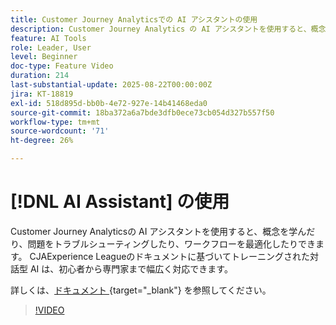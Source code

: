 ```yaml
---
title: Customer Journey Analyticsでの AI アシスタントの使用
description: Customer Journey Analytics の AI アシスタントを使用すると、概念を学んだり、問題をトラブルシューティングしたり、ワークフローを最適化したりできます。
feature: AI Tools
role: Leader, User
level: Beginner
doc-type: Feature Video
duration: 214
last-substantial-update: 2025-08-22T00:00:00Z
jira: KT-18819
exl-id: 518d895d-bb0b-4e72-927e-14b41468eda0
source-git-commit: 18ba372a6a7bde3dfb0ece73cb054d327b557f50
workflow-type: tm+mt
source-wordcount: '71'
ht-degree: 26%

---
```


# [!DNL AI Assistant] の使用

Customer Journey Analyticsの AI アシスタントを使用すると、概念を学んだり、問題をトラブルシューティングしたり、ワークフローを最適化したりできます。 CJAExperience Leagueのドキュメントに基づいてトレーニングされた対話型 AI は、初心者から専門家まで幅広く対応できます。

詳しくは、[&#x200B; ドキュメント &#x200B;](https://experienceleague.adobe.com/en/docs/analytics-platform/using/cja-overview/cja-b2c-overview/ai-assistant){target="_blank"} を参照してください。

>[!VIDEO](https://video.tv.adobe.com/v/3471136/?learn=on)
